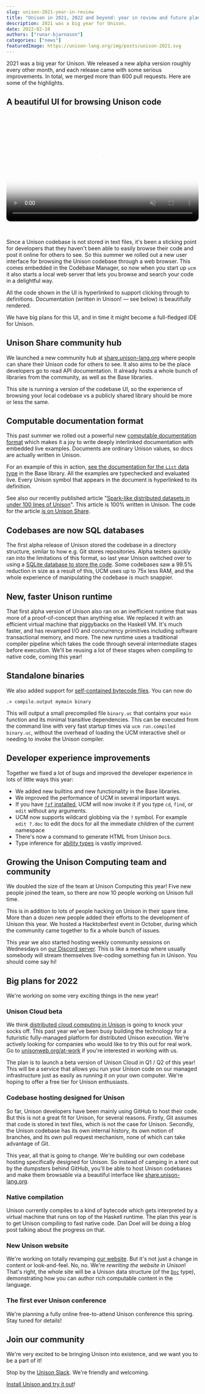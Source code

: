 ```yaml
---
slug: unison-2021-year-in-review
title: "Unison in 2021, 2022 and beyond: year in review and future plans"
description: 2021 was a big year for Unison. 
date: 2022-02-10
authors: ["runar-bjarnason"]
categories: ["news"]
featuredImage: https://unison-lang.org/img/posts/unison-2021.svg
---
```


2021 was a big year for Unison. We released a new alpha version roughly every other month, and each release came with some serious improvements. In total, we merged more than 600 pull requests. Here are some of the highlights.

## A beautiful UI for browsing Unison code

<br />

<video style="border-radius: 10px;" controls muted width="100%" src="/media/feb-2022-unison-local.mp4" poster="/media/feb-2022-unison-local.png"></video>

<br />

Since a Unison codebase is not stored in text files, it's been a sticking point for developers that they haven't been able to easily browse their code and post it online for others to see. So this summer we rolled out a new user interface for browsing the Unison codebase through a web browser. This comes embedded in the Codebase Manager, so now when you start up `ucm` it also starts a local web server that lets you browse and search your code in a delightful way.

All the code shown in the UI is hyperlinked to support clicking through to definitions. Documentation (written in Unison! — see below) is beautifully rendered.

We have big plans for this UI, and in time it might become a full-fledged IDE for Unison.

## Unison Share community hub

We launched a new community hub at [share.unison-lang.org](share.unison-lang.org) where people can share their Unison code for others to see. It also aims to be the place developers go to read API documentation. It already hosts a whole bunch of libraries from the community, as well as the Base libraries.

This site is running a version of the codebase UI, so the experience of browsing your local codebase vs a publicly shared library should be more or less the same.

## Computable documentation format

This past summer we rolled out a powerful new [computable documentation format](https://www.unisonweb.org/docs/documentation) which makes it a joy to write deeply interlinked documentation with embedded live examples. Documents are ordinary Unison values, so docs are actually written in Unison.

For an example of this in action, [see the documentation for the `List` data type](https://share.unison-lang.org/latest/types/unison/base/List) in the Base library. All the examples are typechecked and evaluated live. Every Unison symbol that appears in the document is hyperlinked to its definition.

See also our recently published article "[Spark-like distributed datasets in under 100 lines of Unison](https://www.unison-lang.org/articles/distributed-datasets/)". This article is 100% written in Unison. The code for the article [is on Unison Share](https://share.unison-lang.org/latest/namespaces/unison/website/articles/distributedDatasets).

## Codebases are now SQL databases

The first alpha release of Unison stored the codebase in a directory structure, similar to how e.g. Git stores repositories. Alpha testers quickly ran into the limitations of this format, so last year Unison switched over to using a [SQLite database to store the code](https://github.com/unisonweb/unison/blob/trunk/docs/repoformats/v2.markdown). Some codebases saw a 99.5% reduction in size as a result of this, UCM uses up to 75x less RAM, and the whole experience of manipulating the codebase is much snappier.

## New, faster Unison runtime

That first alpha version of Unison also ran on an inefficient runtime that was more of a proof-of-concept than anything else. We replaced it with an efficient virtual machine that piggybacks on the Haskell VM. It's much faster, and has revamped I/O and concurrency primitives including software transactional memory, and more. The new runtime uses a traditional compiler pipeline which takes the code through several intermediate stages before execution. We'll be reusing a lot of these stages when compiling to native code, coming this year!

## Standalone binaries

We also added support for [self-contained bytecode files](https://twitter.com/pchiusano/status/1470242716688728075). You can now do

```
.> compile.output mymain binary
```

This will output a small precompiled file `binary.uc` that contains your `main` function and its minimal transitive dependencies. This can be executed from the command line with very fast startup times via `ucm run.compiled binary.uc`, without the overhead of loading the UCM interactive shell or needing to invoke the Unison compiler.

## Developer experience improvements

Together we fixed a lot of bugs and improved the developer experience in lots of little ways this year:

* We added new builtins and new functionality in the Base libraries.
* We improved the performance of UCM in several important ways.
* If you have [`fzf` installed](https://github.com/junegunn/fzf), UCM will now invoke it if you type `cd`, `find`, or `edit` without any arguments.
* UCM now supports wildcard globbing via the `?` symbol. For example `edit ?.doc` to edit the docs for all the immediate children of the current namespace
* There's now a command to generate HTML from Unison `Doc`s.
* Type inference for [ability types](https://www.unisonweb.org/docs/abilities/) is vastly improved.

## Growing the Unison Computing team and community

We doubled the size of the team at Unison Computing this year! Five new people joined the team, so there are now 10 people working on Unison full time.

This is in addition to lots of people hacking on Unison in their spare time. More than a dozen new people added their efforts to the development of Unison this year. We hosted a Hacktoberfest event in October, during which the community came together to fix a whole bunch of issues.

This year we also started hosting weekly community sessions on Wednesdays on [our Discord server](https://discord.gg/vNcZ5vAV). This is like a meetup where usually somebody will stream themselves live-coding something fun in Unison. You should come say hi!

## Big plans for 2022

We're working on some very exciting things in the new year!

### Unison Cloud beta

We think [distributed cloud computing in Unison](https://www.unison-lang.org/articles/distributed-datasets/) is going to knock your socks off. This past year we've been busy building the technology for a futuristic fully-managed platform for distributed Unison execution. We're actively looking for companies who would like to try this out for real work. Go to [unisonweb.org/at-work](https://unisonweb.org/at-work) if you're interested in working with us.

The plan is to launch a beta version of Unison Cloud in Q1 / Q2 of this year! This will be a service that allows you run your Unison code on our managed infrastructure just as easily as running it on your own computer. We're hoping to offer a free tier for Unison enthusiasts.

### Codebase hosting designed for Unison

So far, Unison developers have been mainly using GitHub to host their code. But this is not a great fit for Unison, for several reasons. Firstly, Git assumes that code is stored in text files, which is not the case for Unison. Secondly, the Unison codebase has its own internal history, its own notion of branches, and its own pull request mechanism, none of which can take advantage of Git.

This year, all that is going to change. We're building our own codebase hosting specifically designed for Unison. So instead of camping in a tent out by the dumpsters behind GitHub, you'll be able to host Unison codebases and make them browsable via a beautiful interface like [share.unison-lang.org](https://share.unison-lang.org).

### Native compilation

Unison currently compiles to a kind of bytecode which gets interpreted by a virtual machine that runs on top of the Haskell runtime. The plan this year is to get Unison compiling to fast native code. Dan Doel will be doing a blog post talking about the progress on that.

### New Unison website

We're working on totally revamping [our website](https://unisonweb.org). But it's not just a change in content or look-and-feel. No, no. We're _rewriting the website in Unison_! That's right, the whole site will be a Unison data structure (of the [`Doc`](https://share.unison-lang.org/latest/types/unison/base/Doc) type), demonstrating how you can author rich computable content in the language.

### The first ever Unison conference

We're planning a fully online free-to-attend Unison conference this spring. Stay tuned for details!

## Join our community

We're very excited to be bringing Unison into existence, and we want you to be a part of it!

Stop by the [Unison Slack](https://unisonlanguage.slack.com/ssb/redirect). We're friendly and welcoming.

[Install Unison and try it out](https://www.unisonweb.org/docs)!
